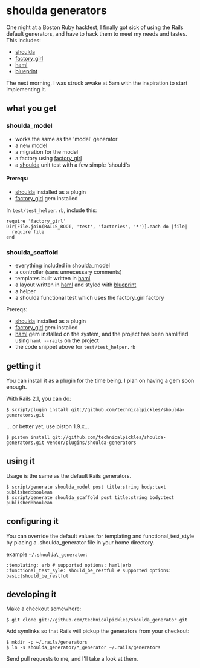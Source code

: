 # shoulda generators

One night at a Boston Ruby hackfest, I finally got sick of using the Rails default generators, and have to hack them to meet my needs and tastes. This includes:

 * [shoulda](http://thoughtbot.com/projects/shoulda)
 * [factory_girl](http://github.com/thoughtbot/factory_girl)
 * [haml](http://haml.hamptoncatlin.com/)
 * [blueprint](http://code.google.com/p/blueprintcss/)


The next morning, I was struck awake at 5am with the inspiration to start implementing it.

## what you get

### shoulda\_model

 * works the same as the 'model' generator
 * a new model
 * a migration for the model
 * a factory using [factory_girl](http://github.com/thoughtbot/factory_girl)
 * a [shoulda](http://thoughtbot.com/projects/shoulda) unit test with a few simple 'should's

#### Prereqs:

 * [shoulda](http://thoughtbot.com/projects/shoulda) installed as a plugin
 * [factory_girl](http://github.com/thoughtbot/factory_girl) gem installed

In `test/test_helper.rb`, include this:

    require 'factory_girl'
    Dir[File.join(RAILS_ROOT, 'test', 'factories', '*')].each do |file|
      require file
    end

### shoulda\_scaffold

 * everything included in shoulda_model
 * a controller (sans unnecessary comments)
 * templates built written in [haml](http://haml.hamptoncatlin.com/)
 * a layout written in [haml](http://haml.hamptoncatlin.com/) and styled with [blueprint](http://code.google.com/p/blueprintcss/)
 * a helper
 * a shoulda functional test which uses the factory_girl factory

Prereqs:

 * [shoulda](http://thoughtbot.com/projects/shoulda) installed as a plugin
 * [factory_girl](http://github.com/thoughtbot/factory_girl) gem installed
 * [haml](http://haml.hamptoncatlin.com/) gem installed on the system, and the project has been hamlified using  `haml --rails` on the project
 * the code snippet above for `test/test_helper.rb`

## getting it

You can install it as a plugin for the time being. I plan on having a gem soon enough.

With Rails 2.1, you can do:

    $ script/plugin install git://github.com/technicalpickles/shoulda-generators.git

... or better yet, use piston 1.9.x...

    $ piston install git://github.com/technicalpickles/shoulda-generators.git vendor/plugins/shoulda-generators

## using it

Usage is the same as the default Rails generators.

    $ script/generate shoulda_model post title:string body:text published:boolean 
    $ script/generate shoulda_scaffold post title:string body:text published:boolean 

## configuring it

You can override the default values for templating and functional\_test\_style by placing a .shoulda\_generator  file in your home directory.

example `~/.shoulda\_generator`:

    :templating: erb # supported options: haml|erb
    :functional_test_syle: should_be_restful # supported options: basic|should_be_restful

## developing it

Make a checkout somewhere:

    $ git clone git://github.com/technicalpickles/shoulda_generator.git

Add symlinks so that Rails will pickup the generators from your checkout:

    $ mkdir -p ~/.rails/generators
    $ ln -s shoulda_generator/*_generator ~/.rails/generators

Send pull requests to me, and I'll take a look at them.

